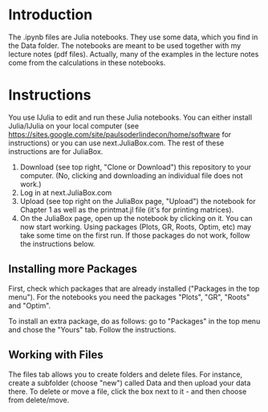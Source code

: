 # Introduction
The .ipynb files are Julia notebooks. They use some data, which you find in the Data folder. The notebooks are meant to be used together with my lecture notes (pdf files). Actually, many of the examples in the lecture notes come from the calculations in these notebooks. 


# Instructions

You use IJulia to edit and run these Julia notebooks. You can either install Julia/IJulia on your local computer (see https://sites.google.com/site/paulsoderlindecon/home/software for instructions) or you can use next.JuliaBox.com. The rest of these instructions are for JuliaBox.

1. Download (see top right, "Clone or Download") this repository to your computer. (No, clicking and downloading an individual file does not work.)
2. Log in at next.JuliaBox.com
3. Upload (see top right on the JuliaBox page, "Upload") the notebook for Chapter 1 as well as the printmat.jl file (it's for printing matrices).
4. On the JuliaBox page, open up the notebook by clicking on it. You can now start working. Using packages (Plots, GR, Roots, Optim, etc) may take some time on the first run. If those packages do not work, follow the instructions below.


## Installing more Packages

First, check which packages that are already installed ("Packages in the top menu"). For the notebooks you need the packages "Plots", "GR", "Roots" and "Optim".

To install an extra package, do as follows: go to "Packages" in the top menu and chose the "Yours" tab. Follow the instructions.


## Working with Files

The files tab allows you to create folders and delete files. For instance, create a subfolder (choose "new") called Data and then upload your data there. To delete or move a file, click the box next to it - and then choose from delete/move.
